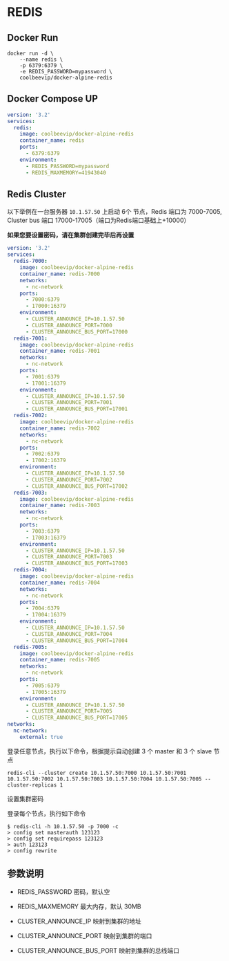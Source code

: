 # REDIS

## Docker Run

```
docker run -d \
    --name redis \
    -p 6379:6379 \
    -e REDIS_PASSWORD=mypassword \
    coolbeevip/docker-alpine-redis
```

## Docker Compose UP

```yaml
version: '3.2'
services:
  redis:
    image: coolbeevip/docker-alpine-redis
    container_name: redis
    ports:
      - 6379:6379
    environment:
      - REDIS_PASSWORD=mypassword
      - REDIS_MAXMEMORY=41943040
```    

## Redis Cluster

以下举例在一台服务器 `10.1.57.50` 上启动 6个 节点，Redis 端口为 7000-7005, Cluster bus 端口 17000-17005（端口为Redis端口基础上+10000）

**如果您要设置密码，请在集群创建完毕后再设置**

```yaml
version: '3.2'
services:
  redis-7000:
    image: coolbeevip/docker-alpine-redis
    container_name: redis-7000
    networks:
      - nc-network
    ports:
      - 7000:6379
      - 17000:16379
    environment:
      - CLUSTER_ANNOUNCE_IP=10.1.57.50
      - CLUSTER_ANNOUNCE_PORT=7000
      - CLUSTER_ANNOUNCE_BUS_PORT=17000
  redis-7001:
    image: coolbeevip/docker-alpine-redis
    container_name: redis-7001
    networks:
      - nc-network
    ports:
      - 7001:6379
      - 17001:16379
    environment:
      - CLUSTER_ANNOUNCE_IP=10.1.57.50
      - CLUSTER_ANNOUNCE_PORT=7001
      - CLUSTER_ANNOUNCE_BUS_PORT=17001
  redis-7002:
    image: coolbeevip/docker-alpine-redis
    container_name: redis-7002
    networks:
      - nc-network
    ports:
      - 7002:6379
      - 17002:16379
    environment:
      - CLUSTER_ANNOUNCE_IP=10.1.57.50
      - CLUSTER_ANNOUNCE_PORT=7002
      - CLUSTER_ANNOUNCE_BUS_PORT=17002
  redis-7003:
    image: coolbeevip/docker-alpine-redis
    container_name: redis-7003
    networks:
      - nc-network
    ports:
      - 7003:6379
      - 17003:16379
    environment:
      - CLUSTER_ANNOUNCE_IP=10.1.57.50
      - CLUSTER_ANNOUNCE_PORT=7003
      - CLUSTER_ANNOUNCE_BUS_PORT=17003
  redis-7004:
    image: coolbeevip/docker-alpine-redis
    container_name: redis-7004
    networks:
      - nc-network
    ports:
      - 7004:6379
      - 17004:16379
    environment:
      - CLUSTER_ANNOUNCE_IP=10.1.57.50
      - CLUSTER_ANNOUNCE_PORT=7004
      - CLUSTER_ANNOUNCE_BUS_PORT=17004
  redis-7005:
    image: coolbeevip/docker-alpine-redis
    container_name: redis-7005
    networks:
      - nc-network
    ports:
      - 7005:6379
      - 17005:16379
    environment:
      - CLUSTER_ANNOUNCE_IP=10.1.57.50
      - CLUSTER_ANNOUNCE_PORT=7005
      - CLUSTER_ANNOUNCE_BUS_PORT=17005
networks:
  nc-network:
    external: true
```

登录任意节点，执行以下命令，根据提示自动创建 3 个 master 和 3 个 slave 节点

```
redis-cli --cluster create 10.1.57.50:7000 10.1.57.50:7001 10.1.57.50:7002 10.1.57.50:7003 10.1.57.50:7004 10.1.57.50:7005 --cluster-replicas 1
```

设置集群密码

登录每个节点，执行如下命令

```
$ redis-cli -h 10.1.57.50 -p 7000 -c
> config set masterauth 123123
> config set requirepass 123123
> auth 123123
> config rewrite
```

## 参数说明

* REDIS_PASSWORD 密码，默认空

* REDIS_MAXMEMORY 最大内存，默认 30MB

* CLUSTER_ANNOUNCE_IP 映射到集群的地址

* CLUSTER_ANNOUNCE_PORT 映射到集群的端口

* CLUSTER_ANNOUNCE_BUS_PORT 映射到集群的总线端口
